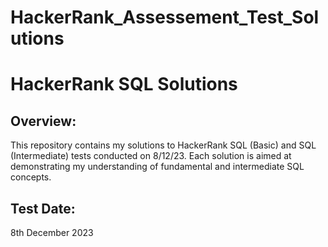 # HackerRank_Assessement_Test_Solutions

# HackerRank SQL Solutions

## Overview:
This repository contains my solutions to HackerRank SQL (Basic) and SQL (Intermediate) tests conducted on 8/12/23. Each solution is aimed at demonstrating my understanding of fundamental and intermediate SQL concepts.

## Test Date: 
8th December 2023

